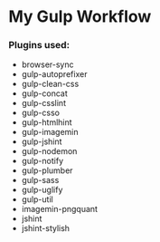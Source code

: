 # My Gulp Workflow

### Plugins used:

* browser-sync
* gulp-autoprefixer
* gulp-clean-css
* gulp-concat
* gulp-csslint
* gulp-csso
* gulp-htmlhint
* gulp-imagemin
* gulp-jshint
* gulp-nodemon
* gulp-notify
* gulp-plumber
* gulp-sass
* gulp-uglify
* gulp-util
* imagemin-pngquant
* jshint
* jshint-stylish